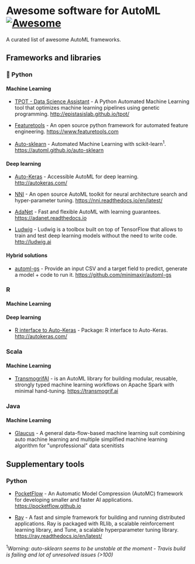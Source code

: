 # Awesome software for AutoML [![Awesome](https://cdn.rawgit.com/sindresorhus/awesome/d7305f38d29fed78fa85652e3a63e154dd8e8829/media/badge.svg)](https://github.com/sindresorhus/awesome)

A curated list of awesome AutoML frameworks.

## Frameworks and libraries

### :snake: Python

#### Machine Learning

* [TPOT - Data Science Assistant](https://github.com/EpistasisLab/tpot) - A Python Automated Machine Learning tool that optimizes machine learning pipelines using genetic programming. http://epistasislab.github.io/tpot/

* [Featuretools](https://github.com/Featuretools/featuretools) - An open source python framework for automated feature engineering. https://www.featuretools.com

* [Auto-sklearn](https://github.com/automl/auto-sklearn) - Automated Machine Learning with scikit-learn<sup>1</sup>. https://automl.github.io/auto-sklearn

#### Deep learning

* [Auto-Keras](https://github.com/keras-team/autokeras) - Accessible AutoML for deep learning. http://autokeras.com/

* [NNI](https://github.com/microsoft/nni) - An open source AutoML toolkit for neural architecture search and hyper-parameter tuning. https://nni.readthedocs.io/en/latest/

* [AdaNet](https://github.com/tensorflow/adanet) - Fast and flexible AutoML with learning guarantees. https://adanet.readthedocs.io

* [Ludwig](https://github.com/uber/ludwig) - Ludwig is a toolbox built on top of TensorFlow that allows to train and test deep learning models without the need to write code. http://ludwig.ai

#### Hybrid solutions

* [automl-gs](https://github.com/minimaxir/automl-gs) - 
Provide an input CSV and a target field to predict, generate a model + code to run it. https://github.com/minimaxir/automl-gs

### R

#### Machine Learning

#### Deep learning

* [R interface to Auto-Keras](https://github.com/jcrodriguez1989/autokeras) - Package: R interface to Auto-Keras. http://autokeras.com/

### Scala

#### Machine Learning

* [TransmogrifAI](https://github.com/salesforce/TransmogrifAI) - is an AutoML library for building modular, reusable, strongly typed machine learning workflows on Apache Spark with minimal hand-tuning. https://transmogrif.ai

### Java

#### Machine Learning

* [Glaucus](https://github.com/ccnt-glaucus/glaucus) - A general data-flow-based machine learning suit combining auto machine learning and multiple simplified machine learning algorithm for "unprofessional" data scenitists

## Supplementary tools

### Python

* [PocketFlow](https://github.com/Tencent/PocketFlow) - An Automatic Model Compression (AutoMC) framework for developing smaller and faster AI applications. https://pocketflow.github.io

* [Ray](https://github.com/ray-project/ray) - A fast and simple framework for building and running distributed applications. Ray is packaged with RLlib, a scalable reinforcement learning library, and Tune, a scalable hyperparameter tuning library. https://ray.readthedocs.io/en/latest/

<sup>1</sup>*Warning: auto-sklearn seems to be unstable at the moment - Travis build is failing and lot of unresolved issues (>100)*
